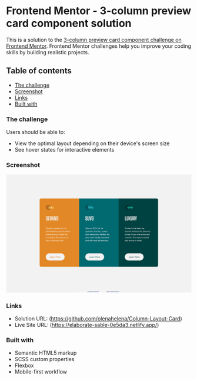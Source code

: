 # Frontend Mentor - 3-column preview card component solution

This is a solution to the [3-column preview card component challenge on Frontend Mentor](https://www.frontendmentor.io/challenges/3column-preview-card-component-pH92eAR2-). Frontend Mentor challenges help you improve your coding skills by building realistic projects. 

## Table of contents

  - [The challenge](#the-challenge)
  - [Screenshot](#screenshot)
  - [Links](#links)
  - [Built with](#built-with)


### The challenge

Users should be able to:

- View the optimal layout depending on their device's screen size
- See hover states for interactive elements

### Screenshot

![](./desktop-screenshot.png)

### Links

- Solution URL: (https://github.com/olenahelena/Column-Layout-Card)
- Live Site URL: (https://elaborate-sable-0e5da3.netlify.app/)

### Built with

- Semantic HTML5 markup
- SCSS custom properties
- Flexbox
- Mobile-first workflow
